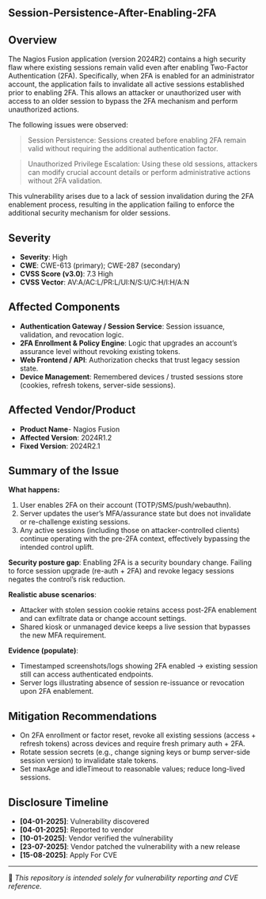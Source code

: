 ## Session-Persistence-After-Enabling-2FA
## Overview
The Nagios Fusion application (version 2024R2) contains a high security flaw where existing sessions remain valid even after enabling Two-Factor Authentication (2FA). Specifically, when 2FA is enabled for an administrator account, the application fails to invalidate all active sessions established prior to enabling 2FA. This allows an attacker or unauthorized user with access to an older session to bypass the 2FA mechanism and perform unauthorized actions.

The following issues were observed:
> Session Persistence: Sessions created before enabling 2FA remain valid without requiring the additional authentication factor.

> Unauthorized Privilege Escalation: Using these old sessions, attackers can modify crucial account details or perform administrative actions without 2FA validation.

This vulnerability arises due to a lack of session invalidation during the 2FA enablement process, resulting in the application failing to enforce the additional security mechanism for older sessions.

## Severity
- **Severity**: High
- **CWE**: CWE-613 (primary); CWE-287 (secondary)
- **CVSS Score (v3.0)**: 7.3 High
- **CVSS Vector**: AV:A/AC:L/PR:L/UI:N/S:U/C:H/I:H/A:N

## Affected Components
- **Authentication Gateway / Session Service**: Session issuance, validation, and revocation logic.
- **2FA Enrollment & Policy Engine**: Logic that upgrades an account’s assurance level without revoking existing tokens.
- **Web Frontend / API**: Authorization checks that trust legacy session state.
- **Device Management**: Remembered devices / trusted sessions store (cookies, refresh tokens, server-side sessions).

## Affected Vendor/Product
- **Product Name**- Nagios Fusion
- **Affected Version**: 2024R1.2
- **Fixed Version**: 2024R2.1

## Summary of the Issue
**What happens:**
1. User enables 2FA on their account (TOTP/SMS/push/webauthn).
2. Server updates the user’s MFA/assurance state but does not invalidate or re-challenge existing sessions.
3. Any active sessions (including those on attacker-controlled clients) continue operating with the pre-2FA context, effectively bypassing the intended control uplift.

**Security posture gap**: Enabling 2FA is a security boundary change. Failing to force session upgrade (re-auth + 2FA) and revoke legacy sessions negates the control’s risk reduction.

**Realistic abuse scenarios**:
- Attacker with stolen session cookie retains access post-2FA enablement and can exfiltrate data or change account settings.
- Shared kiosk or unmanaged device keeps a live session that bypasses the new MFA requirement.

**Evidence (populate)**:
- Timestamped screenshots/logs showing 2FA enabled → existing session still can access authenticated endpoints.
- Server logs illustrating absence of session re-issuance or revocation upon 2FA enablement.

## Mitigation Recommendations
- On 2FA enrollment or factor reset, revoke all existing sessions (access + refresh tokens) across devices and require fresh primary auth + 2FA.
- Rotate session secrets (e.g., change signing keys or bump server-side session version) to invalidate stale tokens.
- Set maxAge and idleTimeout to reasonable values; reduce long-lived sessions.

## Disclosure Timeline
- **[04-01-2025]**: Vulnerability discovered  
- **[04-01-2025]**: Reported to vendor  
- **[10-01-2025]**: Vendor verified the vulnerability
- **[23-07-2025]**: Vendor patched the vulnerability with a new release
- **[15-08-2025]**: Apply For CVE 

---
📌 *This repository is intended solely for vulnerability reporting and CVE reference.*
